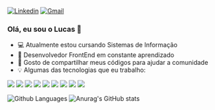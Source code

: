 [![Linkedin](https://img.shields.io/badge/-LinkedIn-blue?style=flat&logo=Linkedin&logoColor=white)](https://www.linkedin.com/in/lucasfernandesprogrammer/)
[![Gmail](https://img.shields.io/badge/-Gmail-c14438?style=flat&logo=Gmail&logoColor=white)](mailto:lucasfernandesprogrammer@gmail.com)



### Olá, eu sou o Lucas 👋

- :computer: Atualmente estou cursando Sistemas de Informação
- :blue_book: Desenvolvedor FrontEnd em constante aprendizado
- :metal: Gosto de compartilhar meus códigos para ajudar a comunidade
- :bulb: Algumas das tecnologias que eu trabalho:

<img src="https://img.shields.io/static/v1?label=java&message=Language&color=blue&style=for-the-badge&logo=JAVA"/>
<img src="https://img.shields.io/static/v1?label=PHP&message=Language&color=blue&style=for-the-badge&logo=PHP"/>
<img src="https://img.shields.io/static/v1?label=Python&message=Language&color=blue&style=for-the-badge&logo=PYTHON"/>
<img src="https://img.shields.io/static/v1?label=javascript&message=Language&color=blue&style=for-the-badge&logo=JAVASCRIPT"/>
<img src="https://img.shields.io/static/v1?label=LUA&message=Language&color=blue&style=for-the-badge&logo=LUA"/>
<img src="https://img.shields.io/static/v1?label=MYSQL&message=DataBase&color=brown&style=for-the-badge&logo=MYSQL"/>
<img src="https://img.shields.io/static/v1?label=HTML5&message=Markup_Language&color=orange&style=for-the-badge&logo=HTML5"/>
<img src="https://img.shields.io/static/v1?label=CSS3&message=Style_Sheet_Language&color=yellow&style=for-the-badge&logo=CSS3"/>
<img src="https://img.shields.io/static/v1?label=BOOTSTRAP&message=Framework&color=purple&style=for-the-badge&logo=BOOTSTRAP"/>

![Github Languages](https://github-readme-stats.vercel.app/api/top-langs/?username=LucasFernandesBrazil&layout=compact&count_private=true&theme=chartreuse-dark)
![Anurag's GitHub stats](https://github-readme-stats.vercel.app/api?username=LucasFernandesBrazil&show_icons=true&theme=chartreuse-dark)

